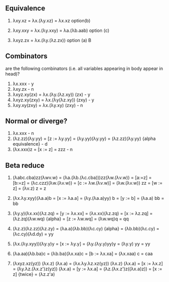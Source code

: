 ## Equivalence
1. λxy.xz = λx.(λy.xz) = λx.xz option(b)

2. λxy.xxy = λx.(λy.xxy) = λa.(λb.aab) option (c)
3. λxyz.zx = λx.(λy.(λz.zx)) option (a) B

## Combinators
are the following combinators (i.e. all variables appearing in body appear in head)?
1. λx.xxx - y  
2. λxy.zx - n
3. λxyz.xy(zx) = λx.(λy.(λz.xy)) (zx) - y
4. λxyz.xy(zxy) = λx.(λy(λz.xy)) (zxy) - y
5. λxy.xy(zxy) = λx.(λy.xy) (zxy) - n


## Normal or diverge?
1. λx.xxx - n
2. (λz.zz)(λy.yy) = [z := λy.yy] = (λy.yy)(λy.yy) = (λz.zz)(λy.yy) {alpha equivalence} - d 
3. (λx.xxx)z = [x := z] = zzz - n

## Beta reduce
1. (λabc.cba)zz(λwv.w) = (λa.(λb.(λc.cba)))zz(λw.(λv.w)) = [a:=z] = [b:=z] = (λc.czz)(λw.(λv.w)) = [c := λw.(λv.w)]
                       = (λw.(λv.w)) zz = [w := z] = (λv.z) z = z

<!-- 2. (λx.λy.xyy)(λa.a)b = [x := λa.a] = (λy.(λa.ayy))b = [y := b] = λa.abb  WRONG -->
2. (λx.λy.xyy)(λa.a)b = [x := λa.a] = (λy.(λa.a)yy) b = [y := b] = (λa.a) bb = bb


3. (λy.y)(λx.xx)(λz.zq) = [y := λx.xx] = (λx.xx)(λz.zq) = [x := λz.zq] = (λz.zq)(λw.wq) {alpha} = [z := λw.wq] 
                        = (λw.wq)q = qq

4. (λz.z)(λz.zz)(λz.zy) = (λa.a)(λb.bb)(λc.cy) {alpha} = (λb.bb)(λc.cy) = (λc.cy)(λd.dy) = yy

<!-- 5. (λx.(λy.xyy))(λy.y)y = [x := λy.y] = (λy.(λy.yyy))y = λy.yyy WRONG -->
5. (λx.(λy.xyy))(λy.y)y = [x := λy.y] = (λy.(λy.y)yy)y = (λy.y) yy = yy

6. (λa.aa)(λb.ba)c = (λb.ba)(λx.xa)c = [b := λx.xa] = (λx.xaa) c = caa

<!-- 7. (λx.(λy.(λz.xz(yz)))) (λx.z) (λx.a) = [z := yz] = (λx.(λy.(xyz))) (λx.z) (λx.a) = [x := λx.z] = (λy.(λx.zyz)) (λx.a) -->
<!--                                        = [y := λx.a] = λx.λx.azz -->

7. (λxyz.xz(yz)) (λx.z) (λx.a) = (λx.λy.λz.xz(yz)) (λx.z) (λx.a)
                               = [x := λx.z] = (λy.λz.(λx.z')z(yz)) (λx.a)
                               = [y := λx.a] = (λz.(λx.z')z((λx.a)z))
                               = [x := z] {twice} = (λz.z'a)










